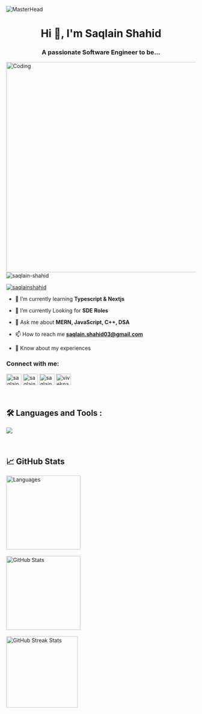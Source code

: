 ![MasterHead](https://repository-images.githubusercontent.com/588181932/e36ec678-7984-4cdd-8e4c-a3932772ff8e)
<h1 align="center">Hi 👋, I'm Saqlain Shahid</h1>
<h3 align="center">A passionate Software Engineer to be... </h3>
<img align="right"  alt="Coding" width="560" src="https://i.pinimg.com/originals/3e/9d/52/3e9d52bc38fa287a4cf10dcf8139076d.gif">


<p align="left"> <img src="https://komarev.com/ghpvc/?username=vivek-panchal&label=Profile%20views&color=0e75b6&style=flat" alt="saqlain-shahid" /> </p>

<p align="left"> <a href="https://twitter.com/_saqlain_shahid" target="blank"><img src="https://img.shields.io/twitter/follow/_saqlain_shahid?logo=twitter&style=for-the-badge" alt="saqlainshahid" /></a> </p>

- 🔭 I’m currently learning **Typescript & Nextjs**

- 🔭 I’m currently Looking for **SDE Roles**

- 💬 Ask me about **MERN, JavaScript, C++, DSA**

- 📫 How to reach me **saqlain.shahid03@gmail.com**

- 📄 Know about my experiences []()

<h3 align="left">Connect with me:</h3>
<p align="left">
<a href="https://twitter.com/_saqlain_shahid" target="blank"><img align="center" src="https://raw.githubusercontent.com/rahuldkjain/github-profile-readme-generator/master/src/images/icons/Social/twitter.svg" alt="saqlainshahid" height="30" width="40" /></a>
<a href="www.linkedin.com/in/saqlain-shahid-a6086a234" target="blank"><img align="center" src="https://raw.githubusercontent.com/rahuldkjain/github-profile-readme-generator/master/src/images/icons/Social/linked-in-alt.svg" alt="saqlainshahid" height="30" width="40" /></a>
<a href="https://instagram.com/saqlainsig" target="blank"><img align="center" src="https://raw.githubusercontent.com/rahuldkjain/github-profile-readme-generator/master/src/images/icons/Social/instagram.svg" alt="saqlainshahid" height="30" width="40" /></a>
<a href="https://www.leetcode.com/saqlain_1503" target="blank"><img align="center" src="https://raw.githubusercontent.com/rahuldkjain/github-profile-readme-generator/master/src/images/icons/Social/leet-code.svg" alt="vivekpanchal" height="30" width="40" /></a>
</p>
<br>
<div id="badges">

## 🛠️ Languages and Tools :
<p>
  <a href="https://skillicons.dev">
   <img src="https://skillicons.dev/icons?i=javascript,typescript,react,nextjs,nodejs,express,mongodb,html,css,tailwind,scss,cpp,firebase,git,github"/>
  </a>
</p>
</div>

<br>

## 📈 GitHub Stats
<div style="display: flex;">
    <div style="margin-right: 10px;">
         <img src="https://github-readme-stats.vercel.app/api/top-langs/?username=saqlain-shahid&layout=compact&theme=highcontrast" alt="Languages" style="height: 197px;"><br> <br>
         <img src="https://github-readme-stats.vercel.app/api?username=saqlain-shahid&show_icons=true&theme=highcontrast" alt="GitHub Stats" style="height: 197px;"> <br> <br>
        <img src="https://github-readme-streak-stats.herokuapp.com/?user=saqlain-shahid&theme=highcontrast" alt="GitHub Streak Stats" style="height: 190px;">
    </div>
</div>
<br>
